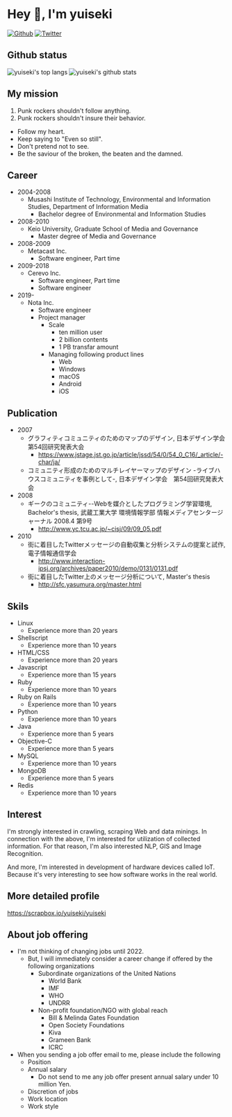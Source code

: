# Hey 👋, I'm yuiseki

[![Github](https://img.shields.io/github/followers/yuiseki?label=Follow&style=social)](https://github.com/yuiseki)
[![Twitter](https://img.shields.io/twitter/follow/yuiseki_?style=social)](https://twitter.com/yuiseki_)


## Github status

![yuiseki's top langs](https://github-readme-stats.vercel.app/api/top-langs/?username=yuiseki&exclude_repo=unity-oculus-quest-template&hide=c&langs_count=5)
![yuiseki's github stats](https://github-readme-stats.vercel.app/api?username=yuiseki&show_icons=true&count_private=true&line_height=40)


## My mission

1. Punk rockers shouldn't follow anything.
2. Punk rockers shouldn't insure their behavior.
- Follow my heart.
- Keep saying to "Even so still".
- Don't pretend not to see.
- Be the saviour of the broken, the beaten and the damned.


## Career

- 2004-2008
  - Musashi Institute of Technology, Environmental and Information Studies, Department of Information Media
    - Bachelor degree of Environmental and Information Studies
- 2008-2010
  - Keio University, Graduate School of Media and Governance
    - Master degree of Media and Governance
- 2008-2009
  - Metacast Inc.
    - Software engineer, Part time
- 2009-2018
  - Cerevo Inc.
    - Software engineer, Part time
    - Software engineer
- 2019-
  - Nota Inc.
    - Software engineer
    - Project manager
      - Scale
        - ten million user
        - 2 billion contents
        - 1 PB transfar amount
      - Managing following product lines
        - Web
        - Windows
        - macOS
        - Android
        - iOS


## Publication
- 2007
  - グラフィティコミュニティのためのマップのデザイン, 日本デザイン学会　第54回研究発表大会
    - https://www.jstage.jst.go.jp/article/jssd/54/0/54_0_C16/_article/-char/ja/
  - コミュニティ形成のためのマルチレイヤーマップのデザイン -ライブハウスコミュニティを事例として-, 日本デザイン学会　第54回研究発表大会
- 2008
  - ギークのコミュニティ--Webを媒介としたプログラミング学習環境, Bachelor's thesis, 武蔵工業大学 環境情報学部 情報メディアセンタージャーナル 2008.4 第9号
    - http://www.yc.tcu.ac.jp/~cisj/09/09_05.pdf
- 2010
  - 街に着目したTwitterメッセージの自動収集と分析システムの提案と試作, 電子情報通信学会
    - http://www.interaction-ipsj.org/archives/paper2010/demo/0131/0131.pdf
  - 街に着目したTwitter上のメッセージ分析について, Master's thesis
    - http://sfc.yasumura.org/master.html


## Skils
- Linux
  - Experience more than 20 years
- Shellscript
  - Experience more than 10 years
- HTML/CSS
  - Experience more than 20 years
- Javascript
  - Experience more than 15 years
- Ruby
  - Experience more than 10 years
- Ruby on Rails
  - Experience more than 10 years
- Python
  - Experience more than 10 years
- Java
  - Experience more than 5 years
- Objective-C
  - Experience more than 5 years
- MySQL
  - Experience more than 10 years
- MongoDB
  - Experience more than 5 years
- Redis
  - Experience more than 10 years


## Interest
I'm strongly interested in crawling, scraping Web and data minings.
In connection with the above, I'm interested for utilization of collected information.
For that reason, I'm also interested NLP, GIS and Image Recognition.

And more, I'm interested in development of hardware devices called IoT.
Because it's very interesting to see how software works in the real world.


## More detailed profile

https://scrapbox.io/yuiseki/yuiseki


## About job offering
- I'm not thinking of changing jobs until 2022.
  - But, I will immediately consider a career change if offered by the following organizations
    - Subordinate organizations of the United Nations
      - World Bank
      - IMF
      - WHO
      - UNDRR
    - Non-profit foundation/NGO with global reach
      - Bill & Melinda Gates Foundation
      - Open Society Foundations
      - Kiva
      - Grameen Bank
      - ICRC
- When you sending a job offer email to me, please include the following
  - Position
  - Annual salary
    - Do not send to me any job offer present annual salary under 10 million Yen.
  - Discretion of jobs
  - Work location
  - Work style
